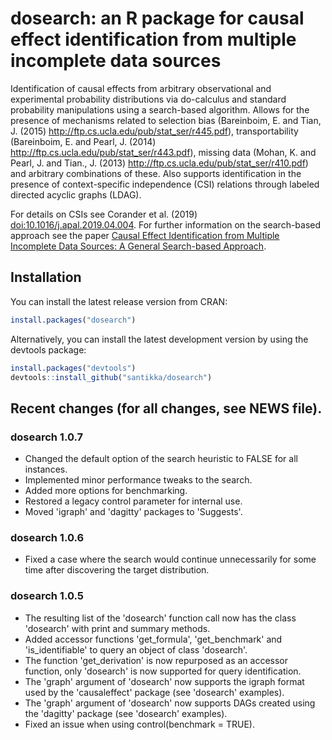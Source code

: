 # dosearch: an R package for causal effect identification from multiple incomplete data sources

Identification of causal effects from arbitrary observational and experimental probability distributions via do-calculus and standard probability manipulations 
using a search-based algorithm. Allows for the presence of mechanisms related to selection bias (Bareinboim, E. and Tian, J. (2015) <http://ftp.cs.ucla.edu/pub/stat_ser/r445.pdf>), 
transportability (Bareinboim, E. and Pearl, J. (2014) <http://ftp.cs.ucla.edu/pub/stat_ser/r443.pdf>), 
missing data (Mohan, K. and Pearl, J. and Tian., J. (2013) <http://ftp.cs.ucla.edu/pub/stat_ser/r410.pdf>) and 
arbitrary combinations of these. Also supports identification in the presence of context-specific independence (CSI) relations 
through labeled directed acyclic graphs (LDAG). 

For details on CSIs see Corander et al. (2019) <doi:10.1016/j.apal.2019.04.004>. 
For further information on the search-based approach see the paper [Causal Effect Identification from Multiple Incomplete Data Sources: A General Search-based Approach](https://arxiv.org/abs/1902.01073).

## Installation
You can install the latest release version from CRAN:
```R
install.packages("dosearch")
```

Alternatively, you can install the latest development version by using the devtools package:
```R
install.packages("devtools")
devtools::install_github("santikka/dosearch")
```

## Recent changes (for all changes, see NEWS file).

### dosearch 1.0.7
 * Changed the default option of the search heuristic to FALSE for all instances.
 * Implemented minor performance tweaks to the search.
 * Added more options for benchmarking.
 * Restored a legacy control parameter for internal use.
 * Moved 'igraph' and 'dagitty' packages to 'Suggests'.

### dosearch 1.0.6
 * Fixed a case where the search would continue unnecessarily for some time after discovering the target distribution.

### dosearch 1.0.5
 * The resulting list of the 'dosearch' function call now has the class 'dosearch' with print and summary methods.
 * Added accessor functions 'get_formula', 'get_benchmark' and 'is_identifiable' to query an object of class 'dosearch'.
 * The function 'get_derivation' is now repurposed as an accessor function, only 'dosearch' is now supported for query identification.
 * The 'graph' argument of 'dosearch' now supports the igraph format used by the 'causaleffect' package (see 'dosearch' examples).
 * The 'graph' argument of 'dosearch' now supports DAGs created using the 'dagitty' package (see 'dosearch' examples).
 * Fixed an issue when using control(benchmark = TRUE).

